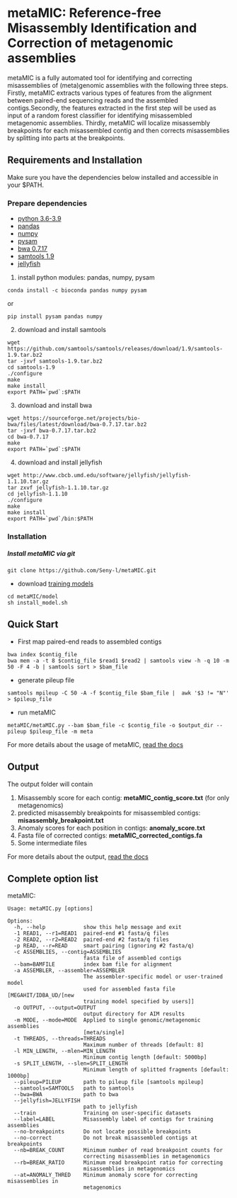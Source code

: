 # metaMIC: Reference-free Misassembly Identification and Correction of metagenomic assemblies
metaMIC is a fully automated tool for identifying and correcting misassemblies of (meta)genomic assemblies with the following three steps. Firstly, metaMIC extracts various types of features from the alignment between paired-end sequencing reads and the assembled contigs.Secondly, the features extracted in the first step will be used as input of a random forest classifier for identifying misassembled metagenomic assemblies. Thirdly, metaMIC will localize misassembly breakpoints for each misassembled contig and then corrects misassemblies by splitting into parts at the breakpoints.


## Requirements and Installation
Make sure you have the dependencies below installed and accessible in your $PATH.

### Prepare dependencies

- [python 3.6-3.9](https://www.python.org/downloads/)
- [pandas](https://pandas.pydata.org/)
- [numpy](https://numpy.org/)
- [pysam](https://pypi.org/project/pysam/0.8.4/)
- [bwa 0.7.17](https://sourceforge.net/projects/bio-bwa/files/)
- [samtools 1.9](https://sourceforge.net/projects/samtools/files/samtools/)
- [jellyfish](http://www.cbcb.umd.edu/software/jellyfish/)

1. install python modules: pandas, numpy, pysam
```
conda install -c bioconda pandas numpy pysam 
```
or

```
pip install pysam pandas numpy
```

2. download and install samtools

```
wget https://github.com/samtools/samtools/releases/download/1.9/samtools-1.9.tar.bz2
tar -jxvf samtools-1.9.tar.bz2
cd samtools-1.9
./configure
make
make install
export PATH=`pwd`:$PATH
```
3. download and install bwa

```
wget https://sourceforge.net/projects/bio-bwa/files/latest/download/bwa-0.7.17.tar.bz2
tar -jxvf bwa-0.7.17.tar.bz2
cd bwa-0.7.17
make
export PATH=`pwd`:$PATH
```
4. download and install jellyfish


```
wget http://www.cbcb.umd.edu/software/jellyfish/jellyfish-1.1.10.tar.gz
tar zxvf jellyfish-1.1.10.tar.gz
cd jellyfish-1.1.10
./configure
make
make install
export PATH=`pwd`/bin:$PATH
```

### Installation

##### Install metaMIC via git

```
git clone https://github.com/Seny-l/metaMIC.git
```
- download [training models](https://zenodo.org/record/4717667#.YIQvu5MzZTY)

```
cd metaMIC/model
sh install_model.sh
```

## Quick Start
- First map paired-end reads to assembled contigs

```
bwa index $contig_file
bwa mem -a -t 8 $contig_file $read1 $read2 | samtools view -h -q 10 -m 50 -F 4 -b | samtools sort > $bam_file
```
- generate pileup file

```
samtools mpileup -C 50 -A -f $contig_file $bam_file |  awk '$3 != "N"' > $pileup_file
```
- run metaMIC

```
metaMIC/metaMIC.py --bam $bam_file -c $contig_file -o $output_dir --pileup $pileup_file -m meta 
```

For more details about the usage of metaMIC, [read the docs](http:)

## Output
The output folder will contain
1. Misassembly score for each contig: **metaMIC_contig_score.txt** (for only metagenomics)
2. predicted misassembly breakpoints for misassembled contigs: **misassembly_breakpoint.txt**
3. Anomaly scores for each position in contigs: **anomaly_score.txt**
4. Fasta file of corrected contigs: **metaMIC_corrected_contigs.fa**
5. Some intermediate files

For more details about the output, [read the docs](http:)

## Complete option list
metaMIC:

```
Usage: metaMIC.py [options]

Options:
  -h, --help            show this help message and exit
  -1 READ1, --r1=READ1  paired-end #1 fasta/q files
  -2 READ2, --r2=READ2  paired-end #2 fasta/q files
  -p READ, --r=READ     smart pairing (ignoring #2 fasta/q)
  -c ASSEMBLIES, --contig=ASSEMBLIES
                        fasta file of assembled contigs
  --bam=BAMFILE         index bam file for alignment
  -a ASSEMBLER, --assembler=ASSEMBLER
                        The assembler-specific model or user-trained model
                        used for assembled fasta file [MEGAHIT/IDBA_UD/[new
                        training model specified by users]]
  -o OUTPUT, --output=OUTPUT
                        output directory for AIM results
  -m MODE, --mode=MODE  Applied to single genomic/metagenomic assemblies
                        [meta/single]
  -t THREADS, --threads=THREADS
                        Maximum number of threads [default: 8]
  -l MIN_LENGTH, --mlen=MIN_LENGTH
                        Minimum contig length [default: 5000bp]
  -s SPLIT_LENGTH, --slen=SPLIT_LENGTH
                        Minimum length of splitted fragments [default: 1000bp]
  --pileup=PILEUP       path to pileup file [samtools mpileup]
  --samtools=SAMTOOLS   path to samtools
  --bwa=BWA             path to bwa
  --jellyfish=JELLYFISH
                        path to jellyfish
  --train               Training on user-specific datasets
  --label=LABEL         Misassembly label of contigs for training assemblies
  --no-breakpoints      Do not locate possible breakpoints
  --no-correct          Do not break misassembled contigs at breakpoints
  --nb=BREAK_COUNT      Minimum number of read breakpoint counts for
                        correcting misassemblies in metagenomics
  --rb=BREAK_RATIO      Minimum read breakpoint ratio for correcting
                        misassemblies in metagenomics
  --at=ANOMALY_THRED    Minimum anomaly score for correcting misassemblies in
                        metagenomics
```
